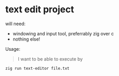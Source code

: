 # text edit project

will need:
- windowing and input tool, preferrably zig over c
- nothing else!


Usage:
> I want to be able to execute by
```
zig run text-editor file.txt
```



